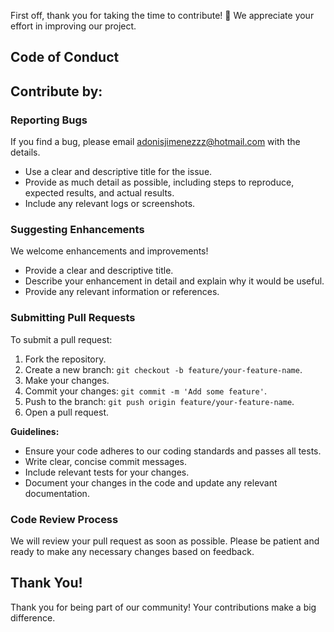 First off, thank you for taking the time to contribute! 🎉 We appreciate your effort in improving our project.

## Code of Conduct

## Contribute by:

### Reporting Bugs

If you find a bug, please email adonisjimenezzz@hotmail.com with the details.
- Use a clear and descriptive title for the issue.
- Provide as much detail as possible, including steps to reproduce, expected results, and actual results.
- Include any relevant logs or screenshots.

### Suggesting Enhancements

We welcome enhancements and improvements!

- Provide a clear and descriptive title.
- Describe your enhancement in detail and explain why it would be useful.
- Provide any relevant information or references.

### Submitting Pull Requests

To submit a pull request:

1. Fork the repository.
2. Create a new branch: `git checkout -b feature/your-feature-name`.
3. Make your changes.
4. Commit your changes: `git commit -m 'Add some feature'`.
5. Push to the branch: `git push origin feature/your-feature-name`.
6. Open a pull request.

**Guidelines:**

- Ensure your code adheres to our coding standards and passes all tests.
- Write clear, concise commit messages.
- Include relevant tests for your changes.
- Document your changes in the code and update any relevant documentation.

### Code Review Process

We will review your pull request as soon as possible. Please be patient and ready to make any necessary changes based on feedback.

## Thank You!

Thank you for being part of our community! Your contributions make a big difference. 
